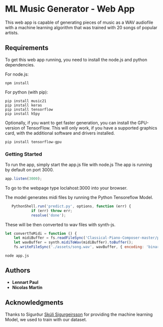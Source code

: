 # ML Music Generator - Web App

This web app is capable of generating pieces of music as a WAV audiofile with a machine learning algorithm that was
trained with 20 songs of popular artists.

## Requirements

To get this web app running, you need to install the node.js and python dependencies.

For node.js:
```
npm install
```

For python (with pip):
```
pip install music21
pip install keras
pip install tensorflow
pip install h5py
```

Optionally, if you want to get faster generation, you can install the GPU-version of TensorFlow. This will only
work, if you have a supported graphics card, with the additional software and drivers installed.
```
pip install tensorflow-gpu
```

### Getting Started

To run the app, simply start the app.js file with node.js
The app is running by default on port 3000.

```javascript
app.listen(3000);
```
To go to the webpage type loclahost:3000 into your browser.

The model generates midi files by running the Python Tensoreflow Model.

```javascript
   PythonShell.run('predict.py', options, function (err) {
            if (err) throw err;
            resolve('done');
```

These will be then converted to wav files with synth-js.

```javascript
let convertToMidi = function () {
    let midiBuffer = fs.readFileSync('Classical-Piano-Composer-master/pytest_output.mid');
    let wavBuffer = synth.midiToWav(midiBuffer).toBuffer();
    fs.writeFileSync('./assets/song.wav', wavBuffer, { encoding: 'binary' });
```

```
node app.js
```

## Authors

* **Lennart Paul**
* **Nicolas Martin**

## Acknowledgments

Thanks to Sigurður [Skúli Sigurgeirsson](https://github.com/Skuldur) for providing the machine learning Model, we used
to train with our dataset.


